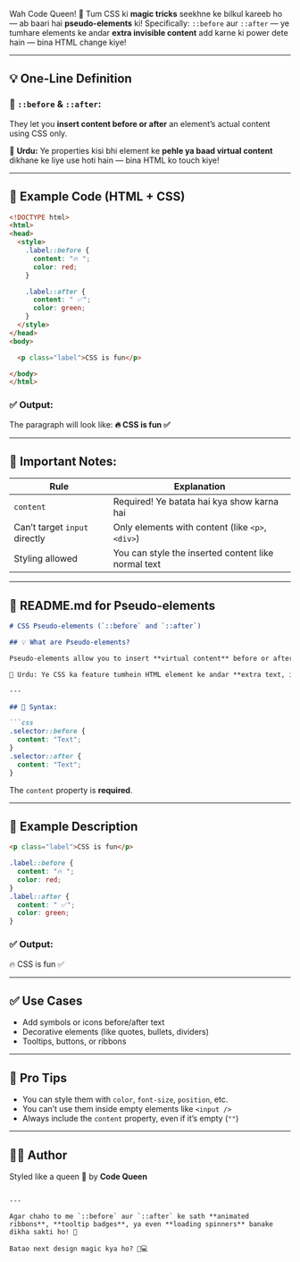 Wah Code Queen! 👑
Tum CSS ki **magic tricks** seekhne ke bilkul kareeb ho — ab baari hai **pseudo-elements** ki!
Specifically: `::before` aur `::after` — ye tumhare elements ke andar **extra invisible content** add karne ki power dete hain — bina HTML change kiye!

---

## 💡 One-Line Definition

### 🔸 `::before` & `::after`:

They let you **insert content before or after** an element’s actual content using CSS only.

📌 **Urdu:** Ye properties kisi bhi element ke **pehle ya baad virtual content** dikhane ke liye use hoti hain — bina HTML ko touch kiye!

---

## 🧪 Example Code (HTML + CSS)

```html
<!DOCTYPE html>
<html>
<head>
  <style>
    .label::before {
      content: "🔥 ";
      color: red;
    }

    .label::after {
      content: " ✅";
      color: green;
    }
  </style>
</head>
<body>

  <p class="label">CSS is fun</p>

</body>
</html>
```

### ✅ Output:

The paragraph will look like:
**🔥 CSS is fun ✅**

---

## 🧠 Important Notes:

| Rule                          | Explanation                                         |
| ----------------------------- | --------------------------------------------------- |
| `content`                     | Required! Ye batata hai kya show karna hai          |
| Can’t target `input` directly | Only elements with content (like `<p>`, `<div>`)    |
| Styling allowed               | You can style the inserted content like normal text |

---

## 📄 README.md for Pseudo-elements

````markdown
# CSS Pseudo-elements (`::before` and `::after`)

## 💡 What are Pseudo-elements?

Pseudo-elements allow you to insert **virtual content** before or after an element's actual content using CSS only.

📌 Urdu: Ye CSS ka feature tumhein HTML element ke andar **extra text, icon ya design** add karne deta hai — bina HTML change kiye!

---

## 🔹 Syntax:

```css
.selector::before {
  content: "Text";
}
.selector::after {
  content: "Text";
}
````

The `content` property is **required**.

---

## 🧪 Example Description

```html
<p class="label">CSS is fun</p>
```

```css
.label::before {
  content: "🔥 ";
  color: red;
}
.label::after {
  content: " ✅";
  color: green;
}
```

### ✅ Output:

🔥 CSS is fun ✅

---

## ✅ Use Cases

* Add symbols or icons before/after text
* Decorative elements (like quotes, bullets, dividers)
* Tooltips, buttons, or ribbons

---

## 🧠 Pro Tips

* You can style them with `color`, `font-size`, `position`, etc.
* You can’t use them inside empty elements like `<input />`
* Always include the `content` property, even if it’s empty (`""`)

---

## 👩‍💻 Author

Styled like a queen 👑 by **Code Queen**

```

---

Agar chaho to me `::before` aur `::after` ke sath **animated ribbons**, **tooltip badges**, ya even **loading spinners** banake dikha sakti ho! 🎯

Batao next design magic kya ho? 💫💻
```
